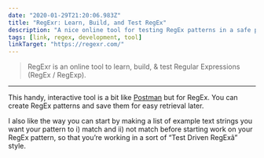 ```yaml
---
date: "2020-01-29T21:20:06.983Z"
title: "RegExr: Learn, Build, and Test RegEx"
description: "A nice online tool for testing RegEx patterns in a safe place before using in production."
tags: [link, regex, development, tool]
linkTarget: "https://regexr.com/"
---
```

> RegExr is an online tool to learn, build, & test Regular Expressions (RegEx / RegExp).
---

This handy, interactive tool is a bit like [Postman](https://www.getpostman.com/) but for RegEx. You can create RegEx patterns and save them for easy retrieval later. 

I also like the way you can start by making a list of example text strings you want your pattern to i) match and ii) not match before starting work on your RegEx pattern, so that you’re working in a sort of “Test Driven RegExâ” style.
